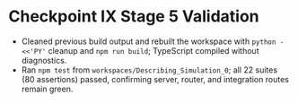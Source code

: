 # Checkpoint IX Stage 5 Validation

- Cleaned previous build output and rebuilt the workspace with `python - <<'PY'` cleanup and `npm run build`; TypeScript compiled without diagnostics.
- Ran `npm test` from `workspaces/Describing_Simulation_0`; all 22 suites (80 assertions) passed, confirming server, router, and integration routes remain green.
